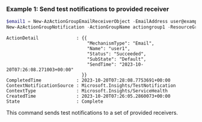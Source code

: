 ### Example 1: Send test notifications to provided receiver
```powershell
$email1 = New-AzActionGroupEmailReceiverObject -EmailAddress user@example.com -Name user1
New-AzActionGroupNotification -ActionGroupName actiongroup1 -ResourceGroupName monitor-action -AlertType servicehealth -EmailReceiver $email1
```

```output
ActionDetail              : {{
                              "MechanismType": "Email",
                              "Name": "user1",
                              "Status": "Succeeded",
                              "SubState": "Default",
                              "SendTime": "2023-10-20T07:26:08.271003+00:00"
                            }}
CompletedTime             : 2023-10-20T07:28:08.7753691+00:00
ContextNotificationSource : Microsoft.Insights/TestNotification
ContextType               : Microsoft.Insights/ServiceHealth
CreatedTime               : 2023-10-20T07:26:05.2860073+00:00
State                     : Complete
```

This command sends test notifications to a set of provided receivers.

